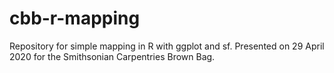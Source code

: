 # cbb-r-mapping
Repository for simple mapping in R with ggplot and sf. Presented on 29 April 2020 for the Smithsonian Carpentries Brown Bag.

